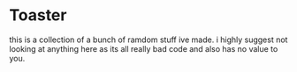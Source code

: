 # Toaster
this is a collection of a bunch of ramdom stuff ive made. i highly suggest not looking at anything here as its all really bad code and also has no value to you.

